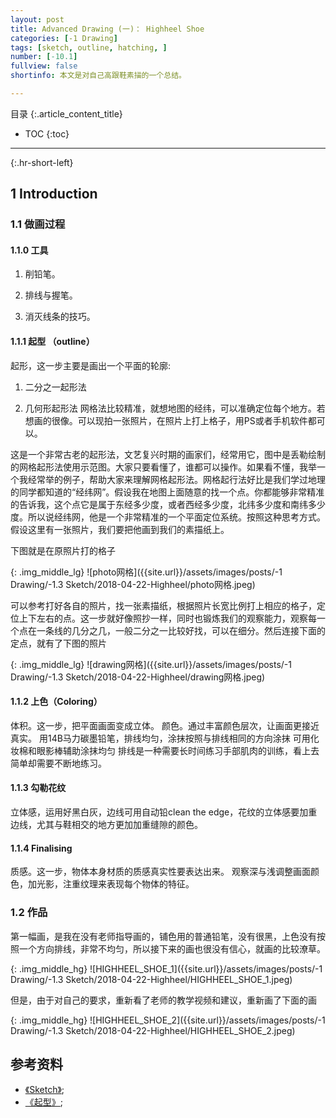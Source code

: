 ```yaml
---
layout: post
title: Advanced Drawing (一)： Highheel Shoe
categories: [-1 Drawing]
tags: [sketch, outline, hatching, ]
number: [-10.1]
fullview: false
shortinfo: 本文是对自己高跟鞋素描的一个总结。

---
```

目录
{:.article_content_title}


* TOC
{:toc}

---
{:.hr-short-left}

## 1 Introduction ##

### 1.1 做画过程 

#### 1.1.0 工具

1. 削铅笔。

2. 排线与握笔。

3. 消灭线条的技巧。

#### 1.1.1 起型 （outline）

起形，这一步主要是画出一个平面的轮廓:

1. 二分之一起形法

2. 几何形起形法
网格法比较精准，就想地图的经纬，可以准确定位每个地方。若想画的很像。可以现拍一张照片，在照片上打上格子，用PS或者手机软件都可以。


这是一个非常古老的起形法，文艺复兴时期的画家们，经常用它，图中是丢勒绘制的网格起形法使用示范图。大家只要看懂了，谁都可以操作。如果看不懂，我举一个我经常举的例子，帮助大家来理解网格起形法。网格起行法好比是我们学过地理的同学都知道的“经纬网”。假设我在地图上面随意的找一个点。你都能够非常精准的告诉我，这个点它是属于东经多少度，或者西经多少度，北纬多少度和南纬多少度。所以说经纬网，他是一个非常精准的一个平面定位系统。按照这种思考方式。假设这里有一张照片，我们要把他画到我们的素描纸上。


下图就是在原照片打的格子

{: .img_middle_lg}
![photo网格]({{site.url}}/assets/images/posts/-1 Drawing/-1.3 Sketch/2018-04-22-Highheel/photo网格.jpeg)

可以参考打好各自的照片，找一张素描纸，根据照片长宽比例打上相应的格子，定位上下左右的点。这一步就好像照抄一样，同时也锻炼我们的观察能力，观察每一个点在一条线的几分之几，一般二分之一比较好找，可以在细分。然后连接下面的定点，就有了下图的照片

{: .img_middle_lg}
![drawing网格]({{site.url}}/assets/images/posts/-1 Drawing/-1.3 Sketch/2018-04-22-Highheel/drawing网格.jpeg)





#### 1.1.2 上色（Coloring）

体积。这一步，把平面画面变成立体。
颜色。通过丰富颜色层次，让画面更接近真实。
用14B马力碳墨铅笔，排线均匀，涂抹按照与排线相同的方向涂抹
可用化妆棉和眼影棒辅助涂抹均匀
排线是一种需要长时间练习手部肌肉的训练，看上去简单却需要不断地练习。


#### 1.1.3 勾勒花纹

立体感，运用好黑白灰，边线可用自动铅clean the edge，花纹的立体感要加重边线，尤其与鞋相交的地方更加加重缝隙的颜色。

#### 1.1.4 Finalising

质感。这一步，物体本身材质的质感真实性要表达出来。
观察深与浅调整画面颜色，加光影，注重纹理来表现每个物体的特征。

### 1.2 作品

第一幅画，是我在没有老师指导画的，铺色用的普通铅笔，没有很黑，上色没有按照一个方向排线，非常不均匀，所以接下来的画也很没有信心，就画的比较潦草。

{: .img_middle_hg}
![HIGHHEEL_SHOE_1]({{site.url}}/assets/images/posts/-1 Drawing/-1.3 Sketch/2018-04-22-Highheel/HIGHHEEL_SHOE_1.jpeg)

但是，由于对自己的要求，重新看了老师的教学视频和建议，重新画了下面的画

{: .img_middle_hg}
![HIGHHEEL_SHOE_2]({{site.url}}/assets/images/posts/-1 Drawing/-1.3 Sketch/2018-04-22-Highheel/HIGHHEEL_SHOE_2.jpeg)



## 参考资料 ##

- [《Sketch》](https://www.youtube.com/watch?v=ewMksAbgdBI);
- [《起型》](https://zhuanlan.zhihu.com/p/55776687);






